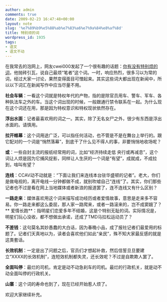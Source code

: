 ```yaml
---
author: admin
comments: true
date: 2009-02-23 16:47:48+00:00
layout: note
slug: '%e7%89%b9%e5%88%ab%e7%83%a6%e7%9a%84%e8%af%8d'
title: 特别烦的词
wordpress_id: 1935
tags:
- 语文
- 语文不动
---
```


在我常去的泡网上，网友cwei000发起了一个很有趣的话题：[你有没有特别烦的词](http://www.paowang.com/cgi-bin/forum/viewpost.cgi?which=paowang&id=798484)，他抛砖引瓦，说自己最烦“笔者”这个词。一时，响应热烈，很多习以为常的词，经过大家一讨论，果然变得面目可憎起来。其实这些词大都出现在新闻中，所以以下词汇在新闻写作中应当尽量不用。

**社会车辆**：一看这个词就是特权年代的产物，指的是除官员用车、警车、军车、各种执法车之外的车。当这个词出现的时候，一般跟通行禁令联系在一起。为什么现在这个词还在用，那是因为特权意识和特权现状依然存在。

**浮出水面**：记者最喜欢用的词之一。其实，除了无名女尸之外，很少有东西是浮出水面的。请慎用。

**拉开帷幕**：这个词用途广泛，可以指任何活动，也不管是不是在舞台上举行的。跟它配对的一个词是“悄然落幕”，到底干了什么见不得人的事，非要悄悄地收场呢？

**或**：一些自封主流的报纸经常用的词，比如“经济持续走低 央行或再减息”，这个词让人烦是因为它捕风捉影，同样让人生厌的一个词是“有望”，成就成，不成拉到，啥叫有望？

**连线**：CCAV动不动就是：“下面让我们来连线本台驻华盛顿的记者”。老大，你们是做电视的，离开电线一分钟都做不成，就别吹嘘自己“连线”了。其实，你们那些记者也不过是看在网上当地媒体或者新浪的报道罢了，连不连线又有什么区别？

**一路走来**：媒体喜欢用这个词来描写成功经历或者爱情故事，意思是走来多不容易。你一路走来都这么委屈，那人家一路爬来，或者一路滚来的，岂不成窦娥了？
**
爱情长跑**：指明星们恋爱多年不结婚，这是个特别无耻的词。实际情况是，明星们玩心没收，都不想做出承诺，还成了TMD马拉松运动员了？

**不差钱**：这句莫名其妙愚蠢的大白话，因为春晚小品，成了报社记者们最爱用的标题了。记者们天真地以为，读者会喜欢他们如此“亲民”，殊不知大家最反感的就是这类套话。

**长效机制**：一定是出了问题之后，官员们才想起补救，然后信誓旦旦要建立“XXXX的长效机制”，连短效机制都失灵，还长效呢？不过是自欺欺人罢了。

**全面叫停**：最烂的司机，肯定是动不动急刹车的司机。最烂的行政机关，就是动不动全面叫停的行政机关。

**山寨**：这个词的寿命也到了，现在已经开始惹人烦了。

欢迎大家继续补充。
